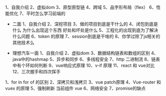 1、自我介绍
2、虚拟dom
3、原型原型链
4、跨域
5、品字形布局（flex）
6、性能优化
7、平时怎么学习前端的


- 二面
1、自我介绍
2、深挖项目
3、做的项目到底是干什么的
4、闭包到底是什么 为什么出现这个东西 好处和坏处是什么
5、工程化的出现到底为了解决什么问题
6、token 的原理
7、session到底是干啥的
8、你学过除了js相关的其他技术么


- 理想汽车一面
1、自我介绍
2、虚拟dom
3、数据结构链表和数组的区别
4、java中的hashmap
5、异步和同步
6、多线程安全
7、http 二进制流
8、链表中有个环如何判断
9、vue响应式原理
10、v-if 原理
11、react 和 vue对比
12、三次握手和四次挥手


1、for in for of 的区别
2、深拷贝和浅拷贝
3、vue  patch原理
4、Vue-router 和 vuex 的原理
5、强制刷新 当前组件 vue
6、网络安全
7、promise的缺点